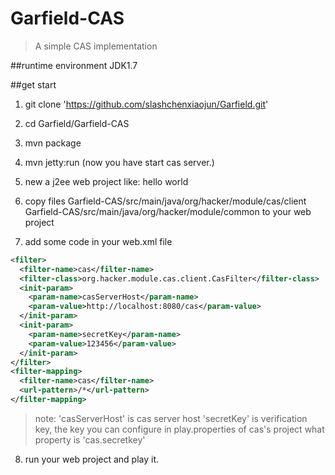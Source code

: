 # Garfield-CAS
> A simple CAS implementation

##runtime environment
 JDK1.7

##get start
1. git clone 'https://github.com/slashchenxiaojun/Garfield.git'

2. cd Garfield/Garfield-CAS

3. mvn package

4. mvn jetty:run (now you have start cas server.)

5. new a j2ee web project like: hello world

6. copy files
 Garfield-CAS/src/main/java/org/hacker/module/cas/client 
 Garfield-CAS/src/main/java/org/hacker/module/common 
 to your web project

7. add some code in your web.xml file
```xml
<filter>
  <filter-name>cas</filter-name>
  <filter-class>org.hacker.module.cas.client.CasFilter</filter-class>
  <init-param>
    <param-name>casServerHost</param-name>
    <param-value>http://localhost:8080/cas</param-value>
  </init-param>
  <init-param>
    <param-name>secretKey</param-name>
    <param-value>123456</param-value>
  </init-param>
</filter>
<filter-mapping>
  <filter-name>cas</filter-name>
  <url-pattern>/*</url-pattern>
</filter-mapping>
```
> note: 'casServerHost' is cas server host
'secretKey' is verification key, the key you can configure in play.properties of cas's project what property is 'cas.secretkey'

8. run your web project and play it.
 